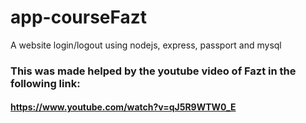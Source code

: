 # app-courseFazt
A website login/logout using nodejs, express, passport and mysql

### This was made helped by the youtube video of Fazt in the following link: 
#### https://www.youtube.com/watch?v=qJ5R9WTW0_E
